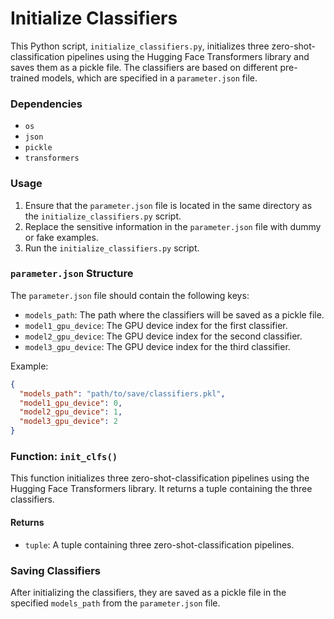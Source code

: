 # Initialize Classifiers

This Python script, `initialize_classifiers.py`, initializes three zero-shot-classification pipelines using the Hugging Face Transformers library and saves them as a pickle file. The classifiers are based on different pre-trained models, which are specified in a `parameter.json` file.

### Dependencies

- `os`
- `json`
- `pickle`
- `transformers`

### Usage

1. Ensure that the `parameter.json` file is located in the same directory as the `initialize_classifiers.py` script.
2. Replace the sensitive information in the `parameter.json` file with dummy or fake examples.
3. Run the `initialize_classifiers.py` script.

### `parameter.json` Structure

The `parameter.json` file should contain the following keys:

- `models_path`: The path where the classifiers will be saved as a pickle file.
- `model1_gpu_device`: The GPU device index for the first classifier.
- `model2_gpu_device`: The GPU device index for the second classifier.
- `model3_gpu_device`: The GPU device index for the third classifier.

Example:

```json
{
  "models_path": "path/to/save/classifiers.pkl",
  "model1_gpu_device": 0,
  "model2_gpu_device": 1,
  "model3_gpu_device": 2
}
```

### Function: `init_clfs()`

This function initializes three zero-shot-classification pipelines using the Hugging Face Transformers library. It returns a tuple containing the three classifiers.

#### Returns

- `tuple`: A tuple containing three zero-shot-classification pipelines.

### Saving Classifiers

After initializing the classifiers, they are saved as a pickle file in the specified `models_path` from the `parameter.json` file.